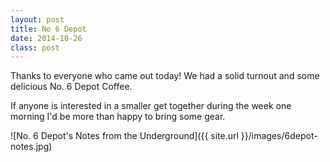 ```yaml
---
layout: post
title: No 6 Depot
date: 2014-10-26
class: post
---
```


Thanks to everyone who came out today! We had a solid turnout and some delicious No. 6 Depot Coffee. 

If anyone is interested in a smaller get together during the week one morning I'd be more than happy to bring some gear.

![No. 6 Depot's Notes from the Underground]({{ site.url }}/images/6depot-notes.jpg)


